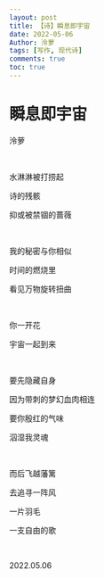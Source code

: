 ```yaml
---
layout: post
title: 【诗】瞬息即宇宙
date: 2022-05-06
Author: 泠萝 
tags: [写作, 现代诗]
comments: true
toc: true
---
```

# 瞬息即宇宙

泠萝

<br/>

水淋淋被打捞起

诗的残骸

抑或被禁锢的蔷薇

<br/>

我的秘密与你相似

时间的燃烧里

看见万物旋转扭曲

<br/>

你一开花

宇宙一起到来

<br/>

要先隐藏自身

因为带刺的梦幻血肉相连

要你殷红的气味

泅湿我灵魂

<br/>

而后飞越藩篱

去追寻一阵风

一片羽毛

一支自由的歌

<br/>

2022.05.06